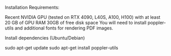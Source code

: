 Installation
Requirements:

Recent NVIDIA GPU (tested on RTX 4090, L40S, A100, H100) with at least 20 GB of GPU RAM
30GB of free disk space
You will need to install poppler-utils and additional fonts for rendering PDF images.

Install dependencies (Ubuntu/Debian)

sudo apt-get update
sudo apt-get install poppler-utils